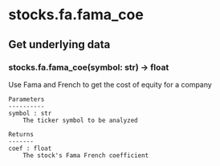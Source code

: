 # stocks.fa.fama_coe

## Get underlying data 
### stocks.fa.fama_coe(symbol: str) -> float

Use Fama and French to get the cost of equity for a company

    Parameters
    ----------
    symbol : str
        The ticker symbol to be analyzed

    Returns
    -------
    coef : float
        The stock's Fama French coefficient
